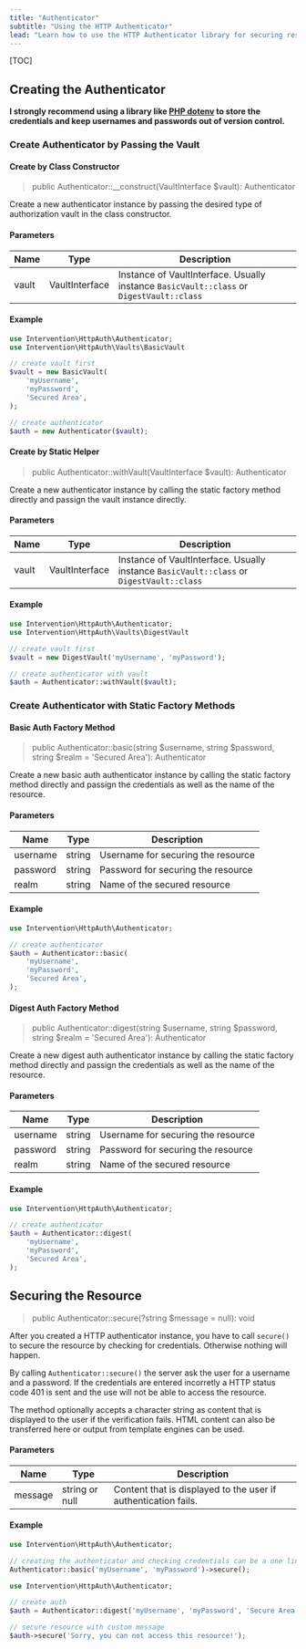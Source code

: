 ```yaml
---
title: "Authenticator"
subtitle: "Using the HTTP Authenticator"
lead: "Learn how to use the HTTP Authenticator library for securing resources with Basic or Digest authentication in PHP. Leveraging secure vaults and configuring custom failure messages. Includes code examples for effortless integration."
---
```


[TOC]

## Creating the Authenticator

**I strongly recommend using a library like [PHP
dotenv](https://github.com/vlucas/phpdotenv) to store the credentials and keep
usernames and passwords out of version control.**


### Create Authenticator by Passing the Vault

#### Create by Class Constructor

> public Authenticator::__construct(VaultInterface $vault): Authenticator

Create a new authenticator instance by passing the desired type of
authorization vault in the class constructor.

#### Parameters

| Name | Type | Description |
| - | - | - |
| vault | VaultInterface | Instance of VaultInterface. Usually instance `BasicVault::class` or `DigestVault::class` |

#### Example

```php
use Intervention\HttpAuth\Authenticator;
use Intervention\HttpAuth\Vaults\BasicVault

// create vault first
$vault = new BasicVault(
    'myUsername',
    'myPassword',
    'Secured Area',
);

// create authenticator
$auth = new Authenticator($vault);
```

#### Create by Static Helper

> public Authenticator::withVault(VaultInterface $vault): Authenticator

Create a new authenticator instance by calling the static factory
method directly and passign the vault instance directly.

#### Parameters

| Name | Type | Description |
| - | - | - |
| vault | VaultInterface | Instance of VaultInterface. Usually instance `BasicVault::class` or `DigestVault::class` |

#### Example

```php
use Intervention\HttpAuth\Authenticator;
use Intervention\HttpAuth\Vaults\DigestVault

// create vault first
$vault = new DigestVault('myUsername', 'myPassword');

// create authenticator with vault
$auth = Authenticator::withVault($vault);
```


### Create Authenticator with Static Factory Methods

#### Basic Auth Factory Method

> public Authenticator::basic(string $username, string $password, string $realm = 'Secured Area'): Authenticator

Create a new basic auth authenticator instance by calling the static factory
method directly and passign the credentials as well as the name of the
resource.

#### Parameters

| Name | Type | Description |
| - | - | - |
| username | string | Username for securing the resource |
| password | string | Password for securing the resource |
| realm | string | Name of the secured resource |

#### Example

```php
use Intervention\HttpAuth\Authenticator;

// create authenticator
$auth = Authenticator::basic(
    'myUsername',
    'myPassword',
    'Secured Area',
);
```

#### Digest Auth Factory Method

> public Authenticator::digest(string $username, string $password, string $realm = 'Secured Area'): Authenticator

Create a new digest auth authenticator instance by calling the static factory
method directly and passign the credentials as well as the name of the
resource.

#### Parameters

| Name | Type | Description |
| - | - | - |
| username | string | Username for securing the resource |
| password | string | Password for securing the resource |
| realm | string | Name of the secured resource |

#### Example

```php
use Intervention\HttpAuth\Authenticator;

// create authenticator
$auth = Authenticator::digest(
    'myUsername',
    'myPassword',
    'Secured Area',
);
```




## Securing the Resource

> public Authenticator::secure(?string $message = null): void

After you created a HTTP authenticator instance, you have to call `secure()` to
secure the resource by checking for credentials. Otherwise nothing will happen.

By calling `Authenticator::secure()` the server ask the user for a username and
a password. If the credentials are entered incorretly a HTTP status code 401 is
sent and the use will not be able to access the resource.

The method optionally accepts a character string as content that is displayed
to the user if the verification fails. HTML content can also be transferred
here or output from template engines can be used.

#### Parameters

| Name | Type | Description |
| - | - | - |
| message | string or null | Content that is displayed to the user if authentication fails. |

#### Example

```php
use Intervention\HttpAuth\Authenticator;

// creating the authenticator and checking credentials can be a one liner
Authenticator::basic('myUsername', 'myPassword')->secure();
```

```php
use Intervention\HttpAuth\Authenticator;

// create auth
$auth = Authenticator::digest('myUsername', 'myPassword', 'Secure Area');

// secure resource with custom message
$auth->secure('Sorry, you can not access this resource!');
